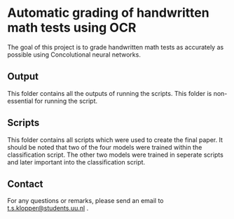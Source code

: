 # Automatic grading of handwritten math tests using OCR
The goal of this project is to grade handwritten math tests as accurately as possible using Concolutional neural networks. 


## Output
This folder contains all the outputs of running the scripts. This folder is non-essential for running the script. 


## Scripts 
This folder contains all scripts which were used to create the final paper. 
It should be noted that two of the four models were trained within the classification script. 
The other two models were trained in seperate scripts and later important into the classification script. 



## Contact 
For any questions or remarks, please send an email to t.s.klopper@students.uu.nl .